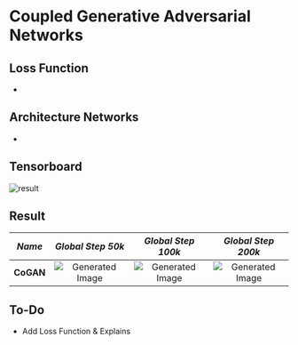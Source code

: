 # Coupled Generative Adversarial Networks

## Loss Function

*

## Architecture Networks

*

## Tensorboard

![result](https://github.com/kozistr/Awesome-GANs/blob/master/CoGAN/cogan_tb.png)

## Result

*Name* | *Global Step 50k* | *Global Step 100k* | *Global Step 200k*
:---: | :---: | :---: | :---:
**CoGAN**      | ![Generated Image](https://github.com/kozistr/Awesome-GANs/blob/master/CoGAN/gen_img/train_00050000.png) | ![Generated Image](https://github.com/kozistr/Awesome-GANs/blob/master/CoGAN/gen_img/train_00100000.png) | ![Generated Image](https://github.com/kozistr/Awesome-GANs/blob/master/CoGAN/gen_img/train_00200000.png)

## To-Do
* Add Loss Function & Explains